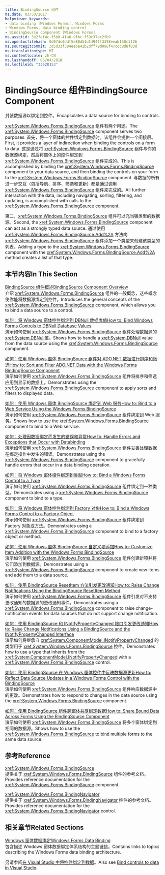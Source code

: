 ```yaml
---
title: BindingSource 组件
ms.date: 03/30/2017
helpviewer_keywords:
- data binding [Windows Forms], Windows Forms
- Windows Forms, data binding control
- BindingSource component [Windows Forms]
ms.assetid: 3e2faf4c-f5b8-4fa6-9fbc-f59c37ec2fb9
ms.openlocfilehash: 0d07dc0ddf5e80d51d1494ff3398eeab150c3f26
ms.sourcegitcommit: 3d5d33f384eeba41b2dff79d096f47ccc8d8f03d
ms.translationtype: MT
ms.contentlocale: zh-CN
ms.lasthandoff: 05/04/2018
ms.locfileid: "33528153"
---
```

# <a name="bindingsource-component"></a><span data-ttu-id="60a32-102">BindingSource 组件</span><span class="sxs-lookup"><span data-stu-id="60a32-102">BindingSource Component</span></span>
<span data-ttu-id="60a32-103">封装数据源以绑定到控件。</span><span class="sxs-lookup"><span data-stu-id="60a32-103">Encapsulates a data source for binding to controls.</span></span>  
  
 <span data-ttu-id="60a32-104"><xref:System.Windows.Forms.BindingSource> 组件有两个用途。</span><span class="sxs-lookup"><span data-stu-id="60a32-104">The <xref:System.Windows.Forms.BindingSource> component serves two purposes.</span></span> <span data-ttu-id="60a32-105">首先，将一个窗体的控件绑定到数据时，该组件会提供一个间接层。</span><span class="sxs-lookup"><span data-stu-id="60a32-105">First, it provides a layer of indirection when binding the controls on a form to data.</span></span> <span data-ttu-id="60a32-106">这是通过将 <xref:System.Windows.Forms.BindingSource> 组件与你的数据源绑定，然后将窗体上的控件绑定到 <xref:System.Windows.Forms.BindingSource> 组件完成的。</span><span class="sxs-lookup"><span data-stu-id="60a32-106">This is accomplished by binding the <xref:System.Windows.Forms.BindingSource> component to your data source, and then binding the controls on your form to the <xref:System.Windows.Forms.BindingSource> component.</span></span> <span data-ttu-id="60a32-107">与数据的所有进一步交互（包括导航、排序、筛选和更新）都是通过调用 <xref:System.Windows.Forms.BindingSource> 组件来完成的。</span><span class="sxs-lookup"><span data-stu-id="60a32-107">All further interaction with the data, including navigating, sorting, filtering, and updating, is accomplished with calls to the <xref:System.Windows.Forms.BindingSource> component.</span></span>  
  
 <span data-ttu-id="60a32-108">第二，<xref:System.Windows.Forms.BindingSource> 组件可以充当强类型的数据源。</span><span class="sxs-lookup"><span data-stu-id="60a32-108">Second, the <xref:System.Windows.Forms.BindingSource> component can act as a strongly typed data source.</span></span> <span data-ttu-id="60a32-109">通过使用 <xref:System.Windows.Forms.BindingSource.Add%2A> 方法向 <xref:System.Windows.Forms.BindingSource> 组件添加一个类型来创建该类型的列表。</span><span class="sxs-lookup"><span data-stu-id="60a32-109">Adding a type to the <xref:System.Windows.Forms.BindingSource> component with the <xref:System.Windows.Forms.BindingSource.Add%2A> method creates a list of that type.</span></span>  
  
## <a name="in-this-section"></a><span data-ttu-id="60a32-110">本节内容</span><span class="sxs-lookup"><span data-stu-id="60a32-110">In This Section</span></span>  
 [<span data-ttu-id="60a32-111">BindingSource 组件概述</span><span class="sxs-lookup"><span data-stu-id="60a32-111">BindingSource Component Overview</span></span>](../../../../docs/framework/winforms/controls/bindingsource-component-overview.md)  
 <span data-ttu-id="60a32-112">介绍 <xref:System.Windows.Forms.BindingSource> 组件的一般概念，这些概念使你能将数据源绑定到控件。</span><span class="sxs-lookup"><span data-stu-id="60a32-112">Introduces the general concepts of the <xref:System.Windows.Forms.BindingSource> component, which allows you to bind a data source to a control.</span></span>  
  
 [<span data-ttu-id="60a32-113">如何：将 Windows 窗体控件绑定到 DBNull 数据库值</span><span class="sxs-lookup"><span data-stu-id="60a32-113">How to: Bind Windows Forms Controls to DBNull Database Values</span></span>](../../../../docs/framework/winforms/controls/how-to-bind-windows-forms-controls-to-dbnull-database-values.md)  
 <span data-ttu-id="60a32-114">演示如何使用 <xref:System.Windows.Forms.BindingSource> 组件处理数据源的 <xref:System.DBNull>值。</span><span class="sxs-lookup"><span data-stu-id="60a32-114">Shows how to handle a <xref:System.DBNull> value from the data source using the <xref:System.Windows.Forms.BindingSource> component.</span></span>  
  
 [<span data-ttu-id="60a32-115">如何：使用 Windows 窗体 BindingSource 组件对 ADO.NET 数据进行排序和筛选</span><span class="sxs-lookup"><span data-stu-id="60a32-115">How to: Sort and Filter ADO.NET Data with the Windows Forms BindingSource Component</span></span>](../../../../docs/framework/winforms/controls/sort-and-filter-ado-net-data-with-wf-bindingsource-component.md)  
 <span data-ttu-id="60a32-116">演示如何使用 <xref:System.Windows.Forms.BindingSource> 组件将排序和筛选应用到显示的数据上。</span><span class="sxs-lookup"><span data-stu-id="60a32-116">Demonstrates using the <xref:System.Windows.Forms.BindingSource> component to apply sorts and filters to displayed data.</span></span>  
  
 [<span data-ttu-id="60a32-117">如何：使用 Windows 窗体 BindingSource 绑定到 Web 服务</span><span class="sxs-lookup"><span data-stu-id="60a32-117">How to: Bind to a Web Service Using the Windows Forms BindingSource</span></span>](../../../../docs/framework/winforms/controls/how-to-bind-to-a-web-service-using-the-windows-forms-bindingsource.md)  
 <span data-ttu-id="60a32-118">演示如何使用 <xref:System.Windows.Forms.BindingSource> 组件绑定到 Web 服务。</span><span class="sxs-lookup"><span data-stu-id="60a32-118">Shows how to use the <xref:System.Windows.Forms.BindingSource> component to bind to a Web service.</span></span>  
  
 [<span data-ttu-id="60a32-119">如何：处理因数据绑定而发生的错误和异常</span><span class="sxs-lookup"><span data-stu-id="60a32-119">How to: Handle Errors and Exceptions that Occur with Databinding</span></span>](../../../../docs/framework/winforms/controls/how-to-handle-errors-and-exceptions-that-occur-with-databinding.md)  
 <span data-ttu-id="60a32-120">演示如何使用 <xref:System.Windows.Forms.BindingSource> 组件妥善处理数据在绑定操作中发生的错误。</span><span class="sxs-lookup"><span data-stu-id="60a32-120">Demonstrates using the <xref:System.Windows.Forms.BindingSource> component to gracefully handle errors that occur in a data binding operation.</span></span>  
  
 [<span data-ttu-id="60a32-121">如何：将 Windows 窗体控件绑定到类型</span><span class="sxs-lookup"><span data-stu-id="60a32-121">How to: Bind a Windows Forms Control to a Type</span></span>](../../../../docs/framework/winforms/controls/how-to-bind-a-windows-forms-control-to-a-type.md)  
 <span data-ttu-id="60a32-122">演示如何使用 <xref:System.Windows.Forms.BindingSource> 组件绑定到一种类型。</span><span class="sxs-lookup"><span data-stu-id="60a32-122">Demonstrates using a <xref:System.Windows.Forms.BindingSource> component to bind to a type.</span></span>  
  
 [<span data-ttu-id="60a32-123">如何：将 Windows 窗体控件绑定到 Factory 对象</span><span class="sxs-lookup"><span data-stu-id="60a32-123">How to: Bind a Windows Forms Control to a Factory Object</span></span>](../../../../docs/framework/winforms/controls/how-to-bind-a-windows-forms-control-to-a-factory-object.md)  
 <span data-ttu-id="60a32-124">演示如何使用 <xref:System.Windows.Forms.BindingSource> 组件绑定到 Factory 对象或方法。</span><span class="sxs-lookup"><span data-stu-id="60a32-124">Demonstrates using a <xref:System.Windows.Forms.BindingSource> component to bind to a factory object or method.</span></span>  
  
 [<span data-ttu-id="60a32-125">如何：使用 Windows 窗体 BindingSource 自定义项添加</span><span class="sxs-lookup"><span data-stu-id="60a32-125">How to: Customize Item Addition with the Windows Forms BindingSource</span></span>](../../../../docs/framework/winforms/controls/how-to-customize-item-addition-with-the-windows-forms-bindingsource.md)  
 <span data-ttu-id="60a32-126">演示如何使用 <xref:System.Windows.Forms.BindingSource> 组件创建新项并将它们添加到数据源。</span><span class="sxs-lookup"><span data-stu-id="60a32-126">Demonstrates using a <xref:System.Windows.Forms.BindingSource> component to create new items and add them to a data source.</span></span>  
  
 [<span data-ttu-id="60a32-127">如何：使用 BindingSource ResetItem 方法引发更改通知</span><span class="sxs-lookup"><span data-stu-id="60a32-127">How to: Raise Change Notifications Using the BindingSource ResetItem Method</span></span>](../../../../docs/framework/winforms/controls/how-to-raise-change-notifications-using-the-bindingsource-resetitem-method.md)  
 <span data-ttu-id="60a32-128">演示如何使用 <xref:System.Windows.Forms.BindingSource> 组件引发对不支持更改通知的数据源的更改通知事件。</span><span class="sxs-lookup"><span data-stu-id="60a32-128">Demonstrates using a <xref:System.Windows.Forms.BindingSource> component to raise change-notification events for data sources that do not support change notification.</span></span>  
  
 [<span data-ttu-id="60a32-129">如何：使用 BindingSource 和 INotifyPropertyChanged 接口引发更改通知</span><span class="sxs-lookup"><span data-stu-id="60a32-129">How to: Raise Change Notifications Using a BindingSource and the INotifyPropertyChanged Interface</span></span>](../../../../docs/framework/winforms/controls/raise-change-notifications--bindingsource.md)  
 <span data-ttu-id="60a32-130">演示如何将继承自 <xref:System.ComponentModel.INotifyPropertyChanged> 的类型用于 <xref:System.Windows.Forms.BindingSource> 控件。</span><span class="sxs-lookup"><span data-stu-id="60a32-130">Demonstrates how to use a type that inherits from the <xref:System.ComponentModel.INotifyPropertyChanged> with a <xref:System.Windows.Forms.BindingSource> control.</span></span>  
  
 [<span data-ttu-id="60a32-131">如何：使用 BindingSource 在 Windows 窗体控件中反映数据源更新</span><span class="sxs-lookup"><span data-stu-id="60a32-131">How to: Reflect Data Source Updates in a Windows Forms Control with the BindingSource</span></span>](../../../../docs/framework/winforms/controls/reflect-data-source-updates-in-a-wf-control-with-the-bindingsource.md)  
 <span data-ttu-id="60a32-132">演示如何使用 <xref:System.Windows.Forms.BindingSource> 组件响应数据源中的更改。</span><span class="sxs-lookup"><span data-stu-id="60a32-132">Demonstrates how to respond to changes in the data source using the <xref:System.Windows.Forms.BindingSource> component.</span></span>  
  
 [<span data-ttu-id="60a32-133">如何：使用 BindingSource 组件跨窗体共享绑定数据</span><span class="sxs-lookup"><span data-stu-id="60a32-133">How to: Share Bound Data Across Forms Using the BindingSource Component</span></span>](../../../../docs/framework/winforms/controls/how-to-share-bound-data-across-forms-using-the-bindingsource-component.md)  
 <span data-ttu-id="60a32-134">演示如何使用 <xref:System.Windows.Forms.BindingSource> 将多个窗体绑定到相同的数据源。</span><span class="sxs-lookup"><span data-stu-id="60a32-134">Shows how to use the <xref:System.Windows.Forms.BindingSource> to bind multiple forms to the same data source.</span></span>  
  
## <a name="reference"></a><span data-ttu-id="60a32-135">参考</span><span class="sxs-lookup"><span data-stu-id="60a32-135">Reference</span></span>  
 <xref:System.Windows.Forms.BindingSource>  
 <span data-ttu-id="60a32-136">提供关于 <xref:System.Windows.Forms.BindingSource> 组件的参考文档。</span><span class="sxs-lookup"><span data-stu-id="60a32-136">Provides reference documentation for the <xref:System.Windows.Forms.BindingSource> component.</span></span>  
  
 <xref:System.Windows.Forms.BindingNavigator>  
 <span data-ttu-id="60a32-137">提供关于 <xref:System.Windows.Forms.BindingNavigator> 控件的参考文档。</span><span class="sxs-lookup"><span data-stu-id="60a32-137">Provides reference documentation for the <xref:System.Windows.Forms.BindingNavigator> control.</span></span>  
  
## <a name="related-sections"></a><span data-ttu-id="60a32-138">相关章节</span><span class="sxs-lookup"><span data-stu-id="60a32-138">Related Sections</span></span>  
 [<span data-ttu-id="60a32-139">Windows 窗体数据绑定</span><span class="sxs-lookup"><span data-stu-id="60a32-139">Windows Forms Data Binding</span></span>](../../../../docs/framework/winforms/windows-forms-data-binding.md)  
 <span data-ttu-id="60a32-140">包含描述 Windows 窗体数据绑定体系结构的主题链接。</span><span class="sxs-lookup"><span data-stu-id="60a32-140">Contains links to topics describing the Windows Forms data binding architecture.</span></span>  
  
 <span data-ttu-id="60a32-141">另请参阅[在 Visual Studio 中将控件绑定到数据](/visualstudio/data-tools/bind-controls-to-data-in-visual-studio)。</span><span class="sxs-lookup"><span data-stu-id="60a32-141">Also see [Bind controls to data in Visual Studio](/visualstudio/data-tools/bind-controls-to-data-in-visual-studio).</span></span>
